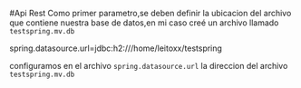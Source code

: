#Api Rest
Como primer parametro,se deben definir la ubicacion del archivo que contiene nuestra base de datos,en mi caso creé un archivo llamado `testspring.mv.db` 

spring.datasource.url=jdbc:h2:///home/leitoxx/testspring

configuramos en el archivo `spring.datasource.url` la direccion del archivo `testspring.mv.db`
